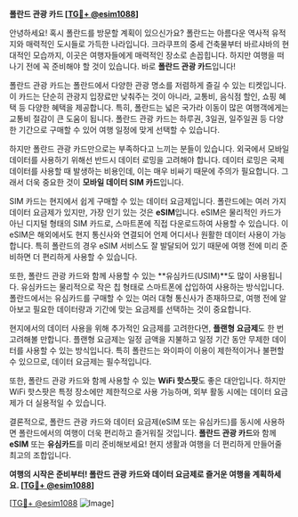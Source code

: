 **폴란드 관광 카드 [[TG💪+ @esim1088](https://t.me/s/esim1088)]**

안녕하세요! 혹시 폴란드를 방문할 계획이 있으신가요? 폴란드는 아름다운 역사적 유적지와 매력적인 도시들로 가득한 나라입니다. 크라쿠프의 중세 건축물부터 바르샤바의 현대적인 모습까지, 이곳은 여행자들에게 매력적인 장소로 손꼽힙니다. 하지만 여행을 떠나기 전에 꼭 준비해야 할 것이 있습니다. 바로 **폴란드 관광 카드**입니다!

폴란드 관광 카드는 폴란드에서 다양한 관광 명소를 저렴하게 즐길 수 있는 티켓입니다. 이 카드는 단순히 관광지 입장료만 낮춰주는 것이 아니라, 교통비, 음식점 할인, 쇼핑 혜택 등 다양한 혜택을 제공합니다. 특히, 폴란드는 넓은 국가라 이동이 많은 여행객에게는 교통비 절감이 큰 도움이 됩니다. 폴란드 관광 카드는 하루권, 3일권, 일주일권 등 다양한 기간으로 구매할 수 있어 여행 일정에 맞게 선택할 수 있습니다.

하지만 폴란드 관광 카드만으로는 부족하다고 느끼는 분들이 있습니다. 외국에서 모바일 데이터를 사용하기 위해선 반드시 데이터 로밍을 고려해야 합니다. 데이터 로밍은 국제 데이터를 사용할 때 발생하는 비용인데, 이는 매우 비싸기 때문에 주의가 필요합니다. 그래서 더욱 중요한 것이 **모바일 데이터 SIM 카드**입니다.

SIM 카드는 현지에서 쉽게 구매할 수 있는 데이터 요금제입니다. 폴란드에는 여러 가지 데이터 요금제가 있지만, 가장 인기 있는 것은 **eSIM**입니다. eSIM은 물리적인 카드가 아닌 디지털 형태의 SIM 카드로, 스마트폰에 직접 다운로드하여 사용할 수 있습니다. 이 eSIM은 해외에서도 현지 통신사와 연결되어 언제 어디서나 원활한 데이터 사용이 가능합니다. 특히 폴란드의 경우 eSIM 서비스도 잘 발달되어 있기 때문에 여행 전에 미리 준비하면 더 편리하게 사용할 수 있습니다.

또한, 폴란드 관광 카드와 함께 사용할 수 있는 **유심카드(USIM)**도 많이 사용됩니다. 유심카드는 물리적으로 작은 칩 형태로 스마트폰에 삽입하여 사용하는 방식입니다. 폴란드에서는 유심카드를 구매할 수 있는 여러 대형 통신사가 존재하므로, 여행 전에 알아보고 필요한 데이터량과 기간에 맞는 요금제를 선택하는 것이 중요합니다.

현지에서의 데이터 사용을 위해 추가적인 요금제를 고려한다면, **플랜형 요금제**도 한 번 고려해볼 만합니다. 플랜형 요금제는 일정 금액을 지불하고 일정 기간 동안 무제한 데이터를 사용할 수 있는 방식입니다. 특히 폴란드는 와이파이 이용이 제한적이거나 불편할 수 있으므로, 데이터 요금제는 필수적입니다.

또한, 폴란드 관광 카드와 함께 사용할 수 있는 **WiFi 핫스팟**도 좋은 대안입니다. 하지만 WiFi 핫스팟은 특정 장소에만 제한적으로 사용 가능하며, 외부 활동 시에는 데이터 요금제가 더 실용적일 수 있습니다.

결론적으로, 폴란드 관광 카드와 데이터 요금제(eSIM 또는 유심카드)를 동시에 사용하면 폴란드에서의 여행이 더욱 편리하고 즐거워질 것입니다. **폴란드 관광 카드**와 함께 **eSIM** 또는 **유심카드**를 미리 준비해보세요! 현지 생활과 여행을 더 편리하게 만들어줄 최고의 조합입니다.

**여행의 시작은 준비부터! 폴란드 관광 카드와 데이터 요금제로 즐거운 여행을 계획하세요. [[TG💪+ @esim1088](https://t.me/s/esim1088)]**

[[TG💪+ @esim1088](https://t.me/s/esim1088) ![Image](https://i.postimg.cc/Y0z9fWf4/image.png)]